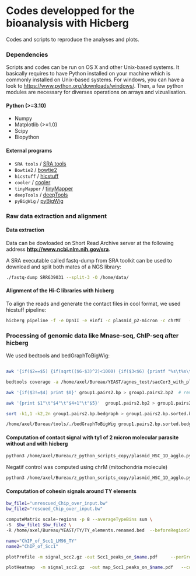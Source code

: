 # Codes developped for the bioanalysis with Hicberg

Codes and scripts to reproduce the analyses and plots. 

### Dependencies

Scripts and codes can be run on OS X and other Unix-based systems. It basically requires to have Python installed on your machine which is commonly installed on Unix-based systems. 
For windows, you can have a look to https://www.python.org/downloads/windows/. Then, a few python modules are necessary for diverses operations on arrays and vizualisation. 

#### Python (>=3.10)
* Numpy
* Matplotlib (>=1.0)
* Scipy
* Biopython

#### External programs

* `SRA tools` / [SRA tools](https://github.com/ncbi/sra-tools)
* `Bowtie2` / [bowtie2](http://bowtie-bio.sourceforge.net/bowtie2/index.shtml)
* `hicstuff` / [hicstuff](https://github.com/koszullab/hicstuff)
* `cooler` / [cooler](https://github.com/open2c/cooler)
* `tinyMapper` / [tinyMapper](https://github.com/js2264/tinyMapper)
* `deepTools` / [deepTools](https://deeptools.readthedocs.io/en/develop/)
* `pyBigWig`   /   [pyBigWig](https://github.com/deeptools/pyBigWig)


### Raw data extraction and alignment
#### Data extraction
Data can be dowloaded on Short Read Archive server at the following address **http://www.ncbi.nlm.nih.gov/sra**.

A SRA executable called fastq-dump from SRA toolkit can be used to download and split both mates of a NGS library: 
 
```bash
./fastq-dump SRR639031 --split-3 -O /home/data/
```

#### Alignment of the Hi-C libraries with hicberg
To align the reads and generate the contact files in cool format, we used hicstuff pipeline: 
```bash
hicberg pipeline -f -e DpnII -e HinfI -c plasmid_p2-micron -c chrMT   --cpus 8 -o T2T_S288C/  -n out_hicberg_AC1_T2T/ T2T_BY4742.asm01.HP0_2micron.fa   AC1.end1.fastq.gz   AC1.end2.fastq.gz
```

### Processing of genomic data like Mnase-seq, ChIP-seq after hicberg
We used bedtools and bedGraphToBigWig: 
```bash

awk '{if($2==$5) {if(sqrt(($6-$3)^2)<1000) {if($3<$6) {printf "%s\t%s\t%s\t%d\n" , $2,$3,$6,"1";} if($3>$6) {printf "%s\t%s\t%s\t%d\n" , $2,$6,$3,"1";}}}}' group1.pairs > group1.pairs2

bedtools coverage -a /home/axel/Bureau/YEAST/agnes_test/sacCer3_with_plasmid_2micron/sacCer3.chr_sizes.txt3 -b group1.pairs2 -d > group1.pairs2.bp

awk '{if($3!=$4) print $0}' group1.pairs2.bp > group1.pairs2.bp2  # remove of last bp of each chr

awk '{print $1"\t"$4"\t"$4+1"\t"$5}'  group1.pairs2.bp2 > group1.pairs2.bp.bedgraph  # conversion in bedgraph format 

sort -k1,1 -k2,2n group1.pairs2.bp.bedgraph > group1.pairs2.bp.sorted.bedgraph      # sort 

/home/axel/Bureau/tools/./bedGraphToBigWig group1.pairs2.bp.sorted.bedgraph /home/axel/Bureau/YEAST/agnes_test/sacCer3_with_plasmid_2micron/sacCer3.chr_sizes.txt  group1.pairs_sorted.bw   # conversion in bw  
```


#### Computation of contact signal with ty1 of 2 micron molecular parasite without and with hicberg
```bash
python3 /home/axel/Bureau/z_python_scripts_copy/plasmid_HSC_1D_agglo.py /home/axel/Bureau/hicberg_project/test_20240105/AC1/matrices/rescued_map.cool  plasmid_p2-micron AC_rescued_with_ty1_rescued /home/axel/Bureau/YEAST/ty1/ty1_scerevisiae.txt5
```

Negatif control was computed using chrM (mitochondria molecule)
```bash
python3 /home/axel/Bureau/z_python_scripts_copy/plasmid_HSC_1D_agglo.py /home/axel/Bureau/hicberg_project/test_20240105/AC1/matrices/rescued_map.cool chrM AC_rescued_chrM_with_ty1_rescued /home/axel/Bureau/YEAST/ty1/ty1_scerevisiae.tx
```

#### Computation of cohesin signals around TY elements

```bash
bw_file1="unrescued_Chip_over_input.bw"
bw_file2="rescued_Chip_over_input.bw"

computeMatrix scale-regions -p 8 --averageTypeBins sum \
-S  $bw_file1 $bw_file2 \
-R /home/axel/Bureau/YEAST/TY/TY_elements.renamed.bed  --beforeRegionStartLength 5000 --regionBodyLength 5000 --afterRegionStartLength 5000 --outFileName signal_scc2.gz

name="ChIP_of_Scc1_LM96_TY"
name2="ChIP_of_Scc1"

plotProfile -m signal_scc2.gz -out Scc1_peaks_on_$name.pdf     --perGroup --plotTitle "ChIP-seq Scc1" --colors royalblue salmon --samplesLabel "unrescued" "rescued"   --regionsLabel "on TY in S288C"  --startLabel "TY"  --endLabel " "  --yAxisLabel $name2  --yMin 0 0 --yMax 100 100

plotHeatmap  -m signal_scc2.gz  -out map_Scc1_peaks_on_$name.pdf   --colorMap 'Blues'  --perGroup --plotTitle "ChIP-seq Scc1"  --samplesLabel "unrescued" "rescued"  --regionsLabel "on TY in S288C"  --startLabel "TY"  --endLabel " "  --yAxisLabel $name2   --yMin 0 0  --yMax 100 100   --zMin  0 --zMax 100 
```





